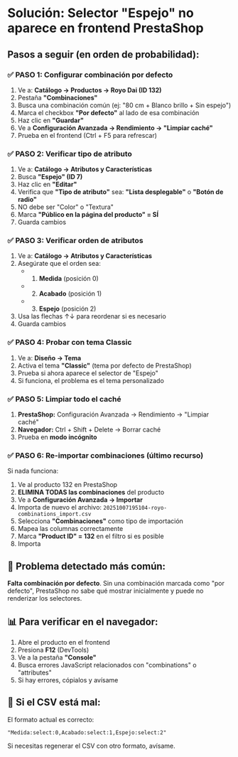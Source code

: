# Solución: Selector "Espejo" no aparece en frontend PrestaShop

## Pasos a seguir (en orden de probabilidad):

### ✅ PASO 1: Configurar combinación por defecto

1. Ve a: **Catálogo → Productos → Royo Dai (ID 132)**
2. Pestaña **"Combinaciones"**
3. Busca una combinación común (ej: "80 cm + Blanco brillo + Sin espejo")
4. Marca el checkbox **"Por defecto"** al lado de esa combinación
5. Haz clic en **"Guardar"**
6. Ve a **Configuración Avanzada → Rendimiento → "Limpiar caché"**
7. Prueba en el frontend (Ctrl + F5 para refrescar)

### ✅ PASO 2: Verificar tipo de atributo

1. Ve a: **Catálogo → Atributos y Características**
2. Busca **"Espejo" (ID 7)**
3. Haz clic en **"Editar"**
4. Verifica que **"Tipo de atributo"** sea: **"Lista desplegable"** o **"Botón de radio"**
5. NO debe ser "Color" o "Textura"
6. Marca **"Público en la página del producto" = SÍ**
7. Guarda cambios

### ✅ PASO 3: Verificar orden de atributos

1. Ve a: **Catálogo → Atributos y Características**
2. Asegúrate que el orden sea:
   - 1. **Medida** (posición 0)
   - 2. **Acabado** (posición 1)
   - 3. **Espejo** (posición 2)
3. Usa las flechas ↑↓ para reordenar si es necesario
4. Guarda cambios

### ✅ PASO 4: Probar con tema Classic

1. Ve a: **Diseño → Tema**
2. Activa el tema **"Classic"** (tema por defecto de PrestaShop)
3. Prueba si ahora aparece el selector de "Espejo"
4. Si funciona, el problema es el tema personalizado

### ✅ PASO 5: Limpiar todo el caché

1. **PrestaShop:** Configuración Avanzada → Rendimiento → "Limpiar caché"
2. **Navegador:** Ctrl + Shift + Delete → Borrar caché
3. Prueba en **modo incógnito**

### ✅ PASO 6: Re-importar combinaciones (último recurso)

Si nada funciona:

1. Ve al producto 132 en PrestaShop
2. **ELIMINA TODAS las combinaciones** del producto
3. Ve a **Configuración Avanzada → Importar**
4. Importa de nuevo el archivo: `20251007195104-royo-combinations_import.csv`
5. Selecciona **"Combinaciones"** como tipo de importación
6. Mapea las columnas correctamente
7. Marca **"Product ID" = 132** en el filtro si es posible
8. Importa

## 🎯 Problema detectado más común:

**Falta combinación por defecto**. Sin una combinación marcada como "por defecto", PrestaShop no sabe qué mostrar inicialmente y puede no renderizar los selectores.

## 📊 Para verificar en el navegador:

1. Abre el producto en el frontend
2. Presiona **F12** (DevTools)
3. Ve a la pestaña **"Console"**
4. Busca errores JavaScript relacionados con "combinations" o "attributes"
5. Si hay errores, cópialos y avísame

## 🔧 Si el CSV está mal:

El formato actual es correcto:

```
"Medida:select:0,Acabado:select:1,Espejo:select:2"
```

Si necesitas regenerar el CSV con otro formato, avísame.

